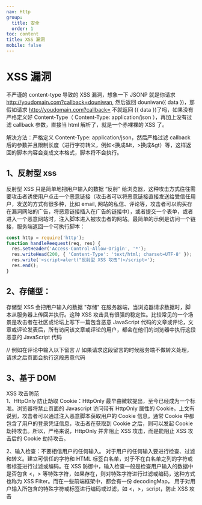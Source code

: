```yaml
---
nav: Http
group:
  title: 安全
  order: 1
toc: content
title: XSS 漏洞
mobile: false
---
```


# XSS 漏洞

不严谨的 content-type 导致的 XSS 漏洞，想象一下 JSONP 就是你请求 http://youdomain.com?callback=douniwan, 然后返回 douniwan({ data })，那假如请求 http://youdomain.com?callback=<script>alert(1)</script> 不就返回 <script>alert(1)</script>({ data })了吗，如果没有严格定义好 Content-Type（ Content-Type: application/json ），再加上没有过滤 callback 参数，直接当 html 解析了，就是一个赤裸裸的 XSS 了。

解决方法：严格定义 Content-Type: application/json，然后严格过滤 callback 后的参数并且限制长度（进行字符转义，例如<换成&lt，>换成&gt）等，这样返回的脚本内容会变成文本格式，脚本将不会执行。

## 1、反射型 xss

反射型 XSS 只是简单地把用户输入的数据 “反射” 给浏览器，这种攻击方式往往需要攻击者诱使用户点击一个恶意链接（攻击者可以将恶意链接直接发送给受信任用户，发送的方式有很多种，比如 email, 网站的私信、评论等，攻击者可以购买存在漏洞网站的广告，将恶意链接插入在广告的链接中），或者提交一个表单，或者进入一个恶意网站时，注入脚本进入被攻击者的网站。最简单的示例是访问一个链接，服务端返回一个可执行脚本：

```js
const http = require('http');
function handleReequest(req, res) {
  res.setHeader('Access-Control-Allow-Origin', '*');
  res.writeHead(200, { 'Content-Type': 'text/html; charset=UTF-8' });
  res.write('<script>alert("反射型 XSS 攻击")</script>');
  res.end();
}
```

## 2、存储型：

存储型 XSS 会把用户输入的数据 "存储" 在服务器端，当浏览器请求数据时，脚本从服务器上传回并执行。这种 XSS 攻击具有很强的稳定性。比较常见的一个场景是攻击者在社区或论坛上写下一篇包含恶意 JavaScript 代码的文章或评论，文章或评论发表后，所有访问该文章或评论的用户，都会在他们的浏览器中执行这段恶意的 JavaScript 代码

// 例如在评论中输入以下留言
// 如果请求这段留言的时候服务端不做转义处理，请求之后页面会执行这段恶意代码

<script>alert('xss 攻击')</script>

## 3、基于 DOM

XSS 攻击防范  
1、HttpOnly 防止劫取 Cookie：HttpOnly 最早由微软提出，至今已经成为一个标准。浏览器将禁止页面的 Javascript 访问带有 HttpOnly 属性的 Cookie。上文有说到，攻击者可以通过注入恶意脚本获取用户的 Cookie 信息。通常 Cookie 中都包含了用户的登录凭证信息，攻击者在获取到 Cookie 之后，则可以发起 Cookie 劫持攻击。所以，严格来说，HttpOnly 并非阻止 XSS 攻击，而是能阻止 XSS 攻击后的 Cookie 劫持攻击。

2、输入检查：不要相信用户的任何输入。 对于用户的任何输入要进行检查、过滤和转义。建立可信任的字符和 HTML 标签白名单，对于不在白名单之列的字符或者标签进行过滤或编码。在 XSS 防御中，输入检查一般是检查用户输入的数据中是否包含 <，> 等特殊字符，如果存在，则对特殊字符进行过滤或编码，这种方式也称为 XSS Filter。而在一些前端框架中，都会有一份 decodingMap， 用于对用户输入所包含的特殊字符或标签进行编码或过滤，如 <，>，script，防止 XSS 攻击
